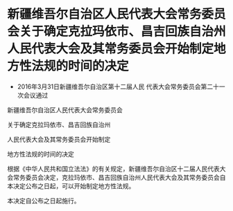 # 新疆维吾尔自治区人民代表大会常务委员会关于确定克拉玛依市、昌吉回族自治州人民代表大会及其常务委员会开始制定地方性法规的时间的决定

- 2016年3月31日新疆维吾尔自治区第十二届人民
  代表大会常务委员会第二十一次会议通过

<!-- INFO END -->

新疆维吾尔自治区人民代表大会常务委员会

关于确定克拉玛依市、昌吉回族自治州

人民代表大会及其常务委员会开始制定

地方性法规的时间的决定

根据《中华人民共和国立法法》的有关规定，新疆维吾尔自治区十二届人民代表大会常务委员会决定，克拉玛依市、昌吉回族自治州人民代表大会及其常务委员会自本决定公布之日起，可以开始制定地方性法规。

本决定自公布之日起施行。
